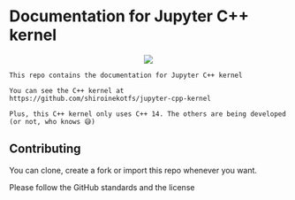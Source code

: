 # Documentation for Jupyter C++ kernel

<p align="center">
    <img src="https://github.com/shiroinekotfs/jupyter-cpp-kernel/assets/115929530/201d3f51-fa4c-44d4-bc2b-4ea2a252f13c" />
</p>

```
This repo contains the documentation for Jupyter C++ kernel 

You can see the C++ kernel at https://github.com/shiroinekotfs/jupyter-cpp-kernel

Plus, this C++ kernel only uses C++ 14. The others are being developed
(or not, who knows 😅)
```

## Contributing

You can clone, create a fork or import this repo whenever you want.

Please follow the GitHub standards and the license
